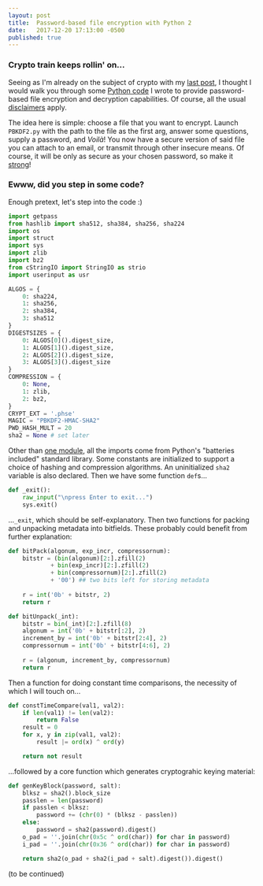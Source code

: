 ```yaml
---
layout: post
title:  Password-based file encryption with Python 2
date:   2017-12-20 17:13:00 -0500
published: true
---
```

### Crypto train keeps rollin' on...
Seeing as I'm already on the subject of crypto with my [last post](/2017/12/11/encryption-diffie-hellman-prime-numbers.html), I thought I would walk you through some [Python code](https://github.com/greenteadigital/pycrypto/blob/master/PBKDF2.py) I wrote to provide password-based file encryption and decryption capabilities. Of course, all the usual [disclaimers](https://github.com/greenteadigital/pycrypto/blob/master/README.md) apply.

The idea here is simple: choose a file that you want to encrypt. Launch `PBKDF2.py` with the path to the file as the first arg, answer some questions, supply a password, and _Voilà_! You now have a secure version of said file you can attach to an email, or transmit through other insecure means. Of course, it will be only as secure as your chosen password, so make it [strong](https://support.google.com/accounts/answer/32040?hl=en)!

### Ewww, did you step in some code?
Enough pretext, let's step into the code :)
````python
import getpass
from hashlib import sha512, sha384, sha256, sha224
import os
import struct
import sys
import zlib
import bz2
from cStringIO import StringIO as strio
import userinput as usr

ALGOS = {
	0: sha224,
	1: sha256,
	2: sha384,
	3: sha512
}
DIGESTSIZES = {
	0: ALGOS[0]().digest_size,
	1: ALGOS[1]().digest_size,
	2: ALGOS[2]().digest_size,
	3: ALGOS[3]().digest_size
}
COMPRESSION = {
	0: None,
	1: zlib,
	2: bz2,
}
CRYPT_EXT = '.phse'
MAGIC = "PBKDF2-HMAC-SHA2"
PWD_HASH_MULT = 20
sha2 = None	# set later
````
Other than [one module](https://github.com/greenteadigital/pycrypto/blob/master/userinput.py), all the imports come from Python's "batteries included" standard library. Some constants are initialized to support a choice of hashing and compression algorithms. An uninitialized `sha2` variable is also declared. Then we have some function `def`s...
````python
def _exit():
	raw_input("\npress Enter to exit...")
	sys.exit()
````
...`_exit`, which should be self-explanatory. Then two functions for packing and unpacking metadata into bitfields. These probably could benefit from further explanation:
````python
def bitPack(algonum, exp_incr, compressornum):
	bitstr = (bin(algonum)[2:].zfill(2)
			+ bin(exp_incr)[2:].zfill(2)
			+ bin(compressornum)[2:].zfill(2)
			+ '00')	## two bits left for storing metadata
	
	r = int('0b' + bitstr, 2)
	return r

def bitUnpack(_int):
	bitstr = bin(_int)[2:].zfill(8)
	algonum = int('0b' + bitstr[:2], 2)
	increment_by = int('0b' + bitstr[2:4], 2)
	compressornum = int('0b' + bitstr[4:6], 2)
	
	r = (algonum, increment_by, compressornum)
	return r 
````
Then a function for doing constant time comparisons, the necessity of which I will touch on...
````python
def constTimeCompare(val1, val2):
	if len(val1) != len(val2):
		return False
	result = 0
	for x, y in zip(val1, val2):
		result |= ord(x) ^ ord(y)

	return not result
````
...followed by a core function which generates cryptograhic keying material:
````python
def genKeyBlock(password, salt):
	blksz = sha2().block_size
	passlen = len(password)
	if passlen < blksz:
		password += (chr(0) * (blksz - passlen))
	else:
		password = sha2(password).digest()
	o_pad = ''.join(chr(0x5c ^ ord(char)) for char in password)
	i_pad = ''.join(chr(0x36 ^ ord(char)) for char in password)

	return sha2(o_pad + sha2(i_pad + salt).digest()).digest()
````

(to be continued)